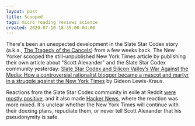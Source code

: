```yaml
---
layout: post
title: Scooped
tags: micro reading reviews science
created: 2020-07-10 18:35:00-04:00
---
```

There's been an unexpected development in the Slate Star Codex story (a.k.a., [The Tragedy of the Cancels](/blog/2020/06/23/tragedy-of-the-cancels/)) from a few weeks back.  The New Yorker scooped the still-unpublished New York Times article by publishing their own article about "Scott Alexander" and the Slate Star Codex community yesterday:  [Slate Star Codex and Silicon Valley’s War Against the Media:  How a controversial rationalist blogger became a mascot and martyr in a struggle against the New York Times](https://www.newyorker.com/culture/annals-of-inquiry/slate-star-codex-and-silicon-valleys-war-against-the-media) by Gideon Lewis-Kraus.

Reactions from the Slate Star Codex community in exile at Reddit [were mostly positive](https://www.reddit.com/r/slatestarcodex/comments/ho6g2b/slate_star_codex_and_silicon_valleys_war_against/), and it also made [Hacker News](https://news.ycombinator.com/item?id=23781743), where the reaction was more mixed.  It's unclear whether the New York Times will continue with their doxxing plans, repudiate them, or never tell Scott Alexander that his pseudonymity is safe.





